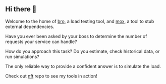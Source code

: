 ## Hi there 👋

Welcome to the home of [bro](https://github.com/lameaux/bro), a load testing tool, and [mox](https://github.com/lameaux/mox), a tool to stub external dependencies. 

Have you ever been asked by your boss to determine the number of requests your service can handle?

How do you approach this task? Do you estimate, check historical data, or run simulations?

The only reliable way to provide a confident answer is to simulate the load. 

Check out [nft](https://github.com/lameaux/nft) repo to see my tools in action!
